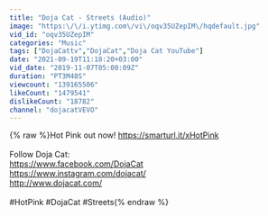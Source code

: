 ```yaml
---
title: "Doja Cat - Streets (Audio)"
image: "https:\/\/i.ytimg.com\/vi\/oqv35UZepIM\/hqdefault.jpg"
vid_id: "oqv35UZepIM"
categories: "Music"
tags: ["DojaCattv","DojaCat","Doja Cat YouTube"]
date: "2021-09-19T11:18:20+03:00"
vid_date: "2019-11-07T05:00:09Z"
duration: "PT3M48S"
viewcount: "139165506"
likeCount: "1479541"
dislikeCount: "18782"
channel: "dojacatVEVO"
---
```

{% raw %}Hot Pink out now! <a rel="nofollow" target="blank" href="https://smarturl.it/xHotPink">https://smarturl.it/xHotPink</a> <br /><br />Follow Doja Cat:<br /><a rel="nofollow" target="blank" href="https://www.facebook.com/DojaCat">https://www.facebook.com/DojaCat</a><br /><a rel="nofollow" target="blank" href="https://www.instagram.com/dojacat/">https://www.instagram.com/dojacat/</a><br /><a rel="nofollow" target="blank" href="http://www.dojacat.com/">http://www.dojacat.com/</a><br /><br />#HotPink #DojaCat #Streets{% endraw %}

